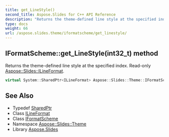 ```yaml
---
title: get_LineStyle()
second_title: Aspose.Slides for C++ API Reference
description: "Returns the theme-defined line style at the specified index. Read-only Aspose::Slides::ILineFormat."
type: docs
weight: 66
url: /aspose.slides.theme/iformatscheme/get_linestyle/
---
```

## IFormatScheme::get_LineStyle(int32_t) method


Returns the theme-defined line style at the specified index. Read-only [Aspose::Slides::ILineFormat](../../../aspose.slides/ilineformat/).

```cpp
virtual System::SharedPtr<ILineFormat> Aspose::Slides::Theme::IFormatScheme::get_LineStyle(int32_t index)=0
```

## See Also

* Typedef [SharedPtr](../../../system/sharedptr/)
* Class [ILineFormat](../../../aspose.slides/ilineformat/)
* Class [IFormatScheme](../)
* Namespace [Aspose::Slides::Theme](../../)
* Library [Aspose.Slides](../../../)